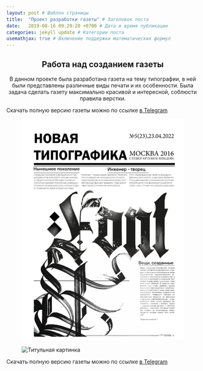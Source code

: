 ```yaml
---
layout: post # Шаблон страницы
title:  "Проект разработки газеты" # Заголовок поста
date:   2019-08-16 09:29:20 +0700 # Дата и время публикации
categories: jekyll update # Категории поста
usemathjax: true # Включение поддержки математических формул
---
```



<div style="text-align: center;">
<h2>Работа над созданием газеты</h2>

<p>В данном проекте была разработана газета на тему типографии, в ней были представлены различные виды печати и их особенности. Была задача сделать газету максимально красивой и интересной, соблюсти правила верстки.</p>
</div>
Скачать полную версию газеты можно по ссылке <a href="https://t.me/pavel_tarkhov/95" target="_blank">в Telegram</a>
<figure>
<img src="/assets\img\gazeta/2-01.png" alt="Титульная картинка" class="zoomable" onclick="openModal(this)">
</figure>
<figure>
<img src="/assets\img\gazeta/1.png" alt="Титульная картинка" class="zoomable" onclick="openModal(this)">
</figure>
Скачать полную версию газеты можно по ссылке <a href="https://t.me/pavel_tarkhov/95" target="_blank">в Telegram</a>

<!-- Модальное окно для увеличенного изображения -->
<div id="imageModal" class="modal">
  <span class="close" onclick="closeModal()">&times;</span>
  <img class="modal-content" id="modalImage">git status
</div>

<style>
.modal {
  display: none;
  position: fixed;
  z-index: 999;
  padding-top: 50px;
  left: 0;
  top: 0;
  width: 100%;
  height: 100%;
  background-color: rgba(0,0,0,0.9);
  cursor: pointer;
}

.modal-content {
  margin: auto;
  display: block;
  max-width: 90%;
  max-height: 90vh;
}

.close {
  position: fixed;
  left: 50%;
  transform: translateX(-50%);
  bottom: 20px;
  color: #f1f1f1;
  font-size: 40px;
  font-weight: bold;
  cursor: pointer;
}

@media screen and (min-width: 768px) {
  .close {
    position: absolute;
    left: auto;
    right: 35px;
    top: 15px;
    bottom: auto;
    transform: none;
  }
}

.zoomable {
  cursor: pointer;
}
</style>

<script>
function openModal(img) {
  var modal = document.getElementById("imageModal");
  var modalImg = document.getElementById("modalImage");
  modal.style.display = "block";
  modalImg.src = img.src;
  
  modal.onclick = function(e) {
    if (e.target === modal || e.target === modalImg) {
      closeModal();
    }
  }
}

function closeModal() {
  document.getElementById("imageModal").style.display = "none";
}
</script>

<div class="project-description">
</div>
